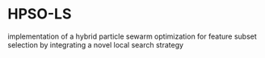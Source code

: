 # HPSO-LS
implementation of a hybrid particle sewarm optimization for feature subset selection by integrating a novel local search strategy
